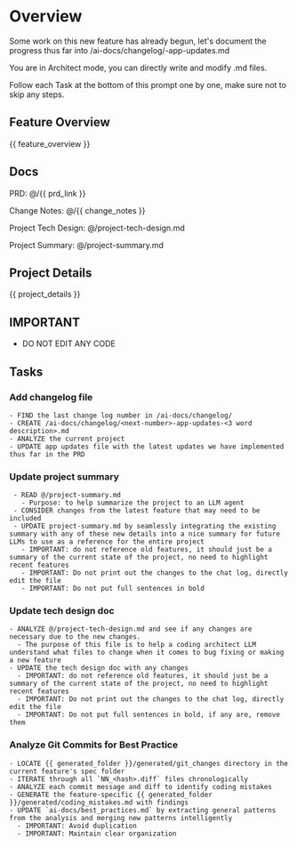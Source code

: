 # Overview

  Some work on this new feature has already begun, let's document the progress thus far into /ai-docs/changelog/<number>-app-updates.md

  You are in Architect mode, you can directly write and modify .md files.

  Follow each Task at the bottom of this prompt one by one, make sure not to skip any steps.

## Feature Overview

{{ feature_overview }}


## Docs

PRD: @/{{ prd_link }}

Change Notes: @/{{ change_notes }}

Project Tech Design: @/project-tech-design.md

Project Summary: @/project-summary.md

## Project Details

{{ project_details }} 

## IMPORTANT
 - DO NOT EDIT ANY CODE 

## Tasks

### Add changelog file
```
- FIND the last change log number in /ai-docs/changelog/
- CREATE /ai-docs/changelog/<next-number>-app-updates-<3 word description>.md
- ANALYZE the current project
- UPDATE app updates file with the latest updates we have implemented thus far in the PRD
```

### Update project summary
```
 - READ @/project-summary.md
   - Purpose: to help summarize the project to an LLM agent
 - CONSIDER changes from the latest feature that may need to be included
 - UPDATE project-summary.md by seamlessly integrating the existing summary with any of these new details into a nice summary for future LLMs to use as a reference for the entire project
   - IMPORTANT: do not reference old features, it should just be a summary of the current state of the project, no need to highlight recent features
   - IMPORTANT: Do not print out the changes to the chat log, directly edit the file
   - IMPORTANT: Do not put full sentences in bold
```

### Update tech design doc
```
- ANALYZE @/project-tech-design.md and see if any changes are necessary due to the new changes.
  - The purpose of this file is to help a coding architect LLM understand what files to change when it comes to bug fixing or making a new feature
- UPDATE the tech design doc with any changes
  - IMPORTANT: do not reference old features, it should just be a summary of the current state of the project, no need to highlight recent features
  - IMPORTANT: Do not print out the changes to the chat log, directly edit the file
  - IMPORTANT: Do not put full sentences in bold, if any are, remove them
```

### Analyze Git Commits for Best Practice
```
- LOCATE {{ generated_folder }}/generated/git_changes directory in the current feature's spec folder
- ITERATE through all `NN_<hash>.diff` files chronologically
- ANALYZE each commit message and diff to identify coding mistakes
- GENERATE the feature-specific {{ generated_folder }}/generated/coding_mistakes.md with findings
- UPDATE `ai-docs/best_practices.md` by extracting general patterns from the analysis and merging new patterns intelligently
  - IMPORTANT: Avoid duplication
  - IMPORTANT: Maintain clear organization
```

